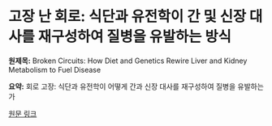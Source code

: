 # 고장 난 회로: 식단과 유전학이 간 및 신장 대사를 재구성하여 질병을 유발하는 방식

**원제목:** Broken Circuits: How Diet and Genetics Rewire Liver and Kidney Metabolism to Fuel Disease

**요약:** 회로 고장: 식단과 유전학이 어떻게 간과 신장 대사를 재구성하여 질병을 유발하는가

[원문 링크](https://scholar.google.com/scholar_url?url=https://escholarship.org/content/qt6vh2w7ht/qt6vh2w7ht.pdf&hl=ko&sa=X&d=9299030779285132190&ei=6ip1aMfPL-2rieoPkJGbqAY&scisig=AAZF9b_r5Del5JhKoHwDY_acvFGR&oi=scholaralrt&hist=BNQUaiIAAAAJ:14506666337630168194:AAZF9b_PeNf8wT0-VehjnTVRx6QU&html=&pos=9&folt=kw-top)
